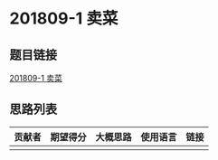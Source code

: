 # 201809-1 卖菜

## 题目链接

[201809-1 卖菜](http://118.190.20.162/view.page?gpid=T79)

## 思路列表

| 贡献者 | 期望得分 | 大概思路 | 使用语言 | 链接 |
| :-: | :-: | :-: | :-: | :-: | 
|  |  |  |  |  |
